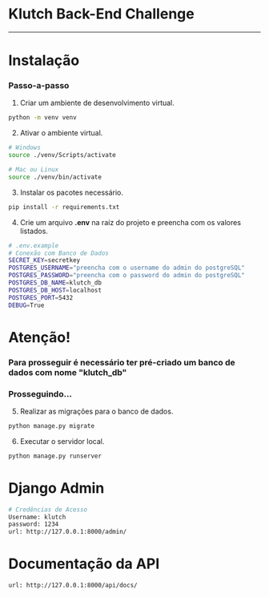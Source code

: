 # Klutch Back-End Challenge

---

# Instalação

### Passo-a-passo

1. Criar um ambiente de desenvolvimento virtual.

```bash
python -m venv venv
```

2. Ativar o ambiente virtual.

```bash
# Windows
source ./venv/Scripts/activate

# Mac ou Linux
source ./venv/bin/activate
```

3. Instalar os pacotes necessário.

```bash
pip install -r requirements.txt
```

4. Crie um arquivo **.env** na raíz do projeto e preencha com os valores listados.

```bash
# .env.example
# Conexão com Banco de Dados
SECRET_KEY=secretkey
POSTGRES_USERNAME="preencha com o username do admin do postgreSQL"
POSTGRES_PASSWORD="preencha com o password do admin do postgreSQL"
POSTGRES_DB_NAME=klutch_db
POSTGRES_DB_HOST=localhost
POSTGRES_PORT=5432
DEBUG=True
```

# Atenção!

### Para prosseguir é necessário ter pré-criado um banco de dados com nome "klutch_db"

### Prosseguindo...

5. Realizar as migrações para o banco de dados.

```bash
python manage.py migrate
```

6. Executar o servidor local.

```bash
python manage.py runserver
```

# Django Admin
```bash
# Credências de Acesso
Username: klutch
password: 1234
url: http://127.0.0.1:8000/admin/
```

# Documentação da API

```bash
url: http://127.0.0.1:8000/api/docs/
````
